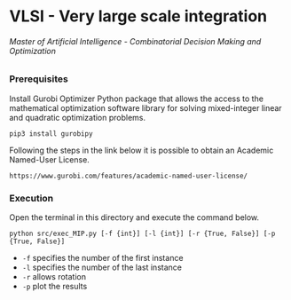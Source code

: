 # VLSI - Very large scale integration
###### Master of Artificial Intelligence - Combinatorial Decision Making and Optimization


### Prerequisites
Install Gurobi Optimizer Python package that allows the access to the mathematical optimization software library for solving mixed-integer linear and quadratic optimization problems.
```
pip3 install gurobipy
```

Following the steps in the link below it is possible to obtain an Academic Named-User License.
```
https://www.gurobi.com/features/academic-named-user-license/
```


### Execution
Open the terminal in this directory and execute the command below.
```
python src/exec_MIP.py [-f {int}] [-l {int}] [-r {True, False}] [-p {True, False}]
```

* `-f` specifies the number of the first instance
* `-l` specifies the number of the last instance
* `-r` allows rotation
* `-p` plot the results